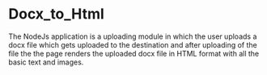 # Docx_to_Html
The NodeJs application is a uploading module in which the user uploads a docx file which gets uploaded to the destination and after uploading of the file the the page renders the uploaded docx file in HTML format with all the basic text and images.
